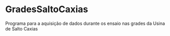 # GradesSaltoCaxias
Programa para a aquisição de dados durante os ensaio nas grades da Usina de Salto Caxias
